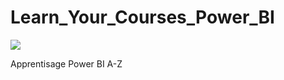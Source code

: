 # Learn_Your_Courses_Power_BI
![ ](https://solutions-business-intelligence.fr/wp-content/uploads/2024/08/Mathilde.B-Brouillons-2024-07-09T165055.139.webp)


Apprentisage  Power BI A-Z
